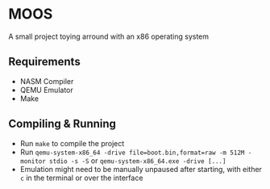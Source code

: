 # MOOS
A small project toying arround with an x86 operating system
## Requirements
* NASM Compiler
* QEMU Emulator
* Make 
## Compiling & Running
* Run `make` to compile the project
* Run `qemu-system-x86_64 -drive file=boot.bin,format=raw -m 512M -monitor stdio -s -S` or `qemu-system-x86_64.exe -drive [...]`
* Emulation might need to be manually unpaused after starting, with either `c` in the terminal or over the interface
